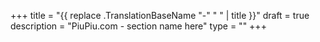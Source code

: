 +++
title = "{{ replace .TranslationBaseName "-" " " | title }}"
draft = true
description = "PiuPiu.com - section name here"
type = ""
+++

